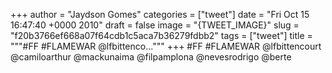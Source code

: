 
+++
author = "Jaydson Gomes"
categories = ["tweet"]
date = "Fri Oct 15 16:47:40 +0000 2010"
draft = false
image = "{TWEET_IMAGE}"
slug = "f20b3766ef668a07f64cdb1c5aca7b36279fdbb2"
tags = ["tweet"]
title = """#FF #FLAMEWAR @lfbittenco..."""
+++
#FF #FLAMEWAR @lfbittencourt @camiloarthur @mackunaima  @filpamplona @nevesrodrigo @berte
